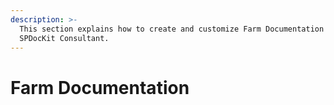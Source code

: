 ```yaml
---
description: >-
  This section explains how to create and customize Farm Documentation in
  SPDocKit Consultant.
---
```


# Farm Documentation


